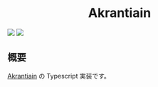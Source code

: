 <div align="center">
<h1>Akrantiain</h1>
</div>

![](https://img.shields.io/github/package-json/v/Ziphil/TypescriptAkrantiain)
![](https://img.shields.io/github/commit-activity/y/Ziphil/TypescriptAkrantiain?label=commits)


## 概要
[Akrantiain](https://github.com/sozysozbot/akrantiain2) の Typescript 実装です。